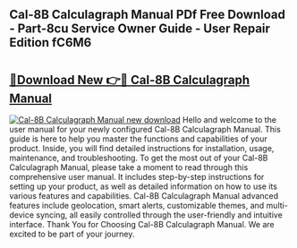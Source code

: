 ## Cal-8B Calculagraph Manual PDf Free Download - Part-8cu Service Owner Guide - User Repair Edition fC6M6

# <h2><a href="http://bc15644.oget.top/?id=Cal-8B+Calculagraph+Manual">🔗Download New 👉🔴 Cal-8B Calculagraph Manual</a></h2>

[![Cal-8B Calculagraph Manual new download](https://i.imgur.com/5g1atiW.png)](http://bc15644.oget.top/?id=Cal-8B+Calculagraph+Manual)
Hello and welcome to the user manual for your newly configured Cal-8B Calculagraph Manual. This guide is here to help you master the functions and capabilities of your product. Inside, you will find detailed instructions for installation, usage, maintenance, and troubleshooting. To get the most out of your Cal-8B Calculagraph Manual, please take a moment to read through this comprehensive user manual. It includes step-by-step instructions for setting up your product, as well as detailed information on how to use its various features and capabilities. Cal-8B Calculagraph Manual advanced features include geolocation, smart alerts, customizable themes, and multi-device syncing, all easily controlled through the user-friendly and intuitive interface. Thank You for Choosing Cal-8B Calculagraph Manual. We are excited to be part of your journey.
